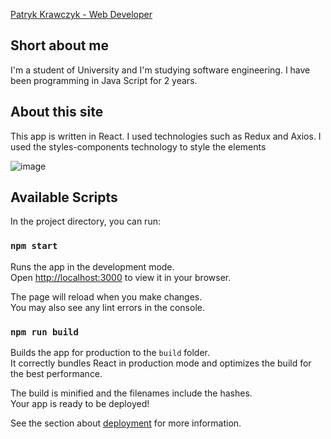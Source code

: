 [Patryk Krawczyk - Web Developer](https://patryk0408.github.io/homepage-react/)

## Short about me

I'm a student of University and I'm studying software engineering. I have been programming in Java Script for 2 years.

## About this site

This app is written in React. I used technologies such as Redux and Axios.
I used the styles-components technology to style the elements

![image](https://github.com/Patryk0408/homepage-react/assets/121048154/072d3ffb-a0f4-42d5-965c-50a1e794f21a)

## Available Scripts

In the project directory, you can run:

### `npm start`

Runs the app in the development mode.\
Open [http://localhost:3000](http://localhost:3000) to view it in your browser.

The page will reload when you make changes.\
You may also see any lint errors in the console.

### `npm run build`

Builds the app for production to the `build` folder.\
It correctly bundles React in production mode and optimizes the build for the best performance.

The build is minified and the filenames include the hashes.\
Your app is ready to be deployed!

See the section about [deployment](https://facebook.github.io/create-react-app/docs/deployment) for more information.
